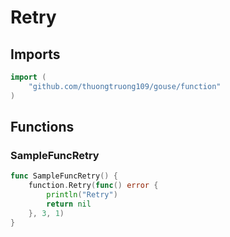 # Retry

## Imports

```go
import (
	"github.com/thuongtruong109/gouse/function"
)
```
## Functions


### SampleFuncRetry

```go
func SampleFuncRetry() {
	function.Retry(func() error {
		println("Retry")
		return nil
	}, 3, 1)
}
```
